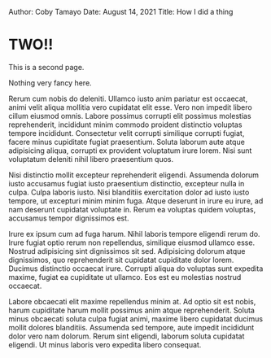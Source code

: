 Author: Coby Tamayo
Date: August 14, 2021
Title: How I did a thing

# TWO!!

This is a second page.

Nothing very fancy here.

Rerum cum nobis do deleniti. Ullamco iusto anim pariatur est occaecat, animi velit aliqua mollitia vero cupidatat elit esse. Vero non impedit libero cillum eiusmod omnis. Labore possimus corrupti elit possimus molestias reprehenderit, incididunt minim commodo proident distinctio voluptas tempore incididunt. Consectetur velit corrupti similique corrupti fugiat, facere minus cupiditate fugiat praesentium. Soluta laborum aute atque adipisicing aliqua, corrupti ex provident voluptatum irure lorem. Nisi sunt voluptatum deleniti nihil libero praesentium quos.

Nisi distinctio mollit excepteur reprehenderit eligendi. Assumenda dolorum iusto accusamus fugiat iusto praesentium distinctio, excepteur nulla in culpa. Culpa laboris iusto. Nisi blanditiis exercitation dolor ad iusto iusto tempore, ut excepturi minim minim fuga. Atque deserunt in irure eu irure, ad nam deserunt cupidatat voluptate in. Rerum ea voluptas quidem voluptas, accusamus tempor dignissimos est.

Irure ex ipsum cum ad fuga harum. Nihil laboris tempore eligendi rerum do. Irure fugiat optio rerum non repellendus, similique eiusmod ullamco esse. Nostrud adipisicing sint dignissimos sit sed. Adipisicing dolorum atque dignissimos, quo reprehenderit sit cupidatat cupiditate dolor lorem. Ducimus distinctio occaecat irure. Corrupti aliqua do voluptas sunt expedita maxime, fugiat ea cupiditate ut ullamco. Eos est eu molestias nostrud occaecat.

Labore obcaecati elit maxime repellendus minim at. Ad optio sit est nobis, harum cupiditate harum mollit possimus anim atque reprehenderit. Soluta minus obcaecati soluta culpa fugiat animi, maxime libero cupidatat ducimus mollit dolores blanditiis. Assumenda sed tempore, aute impedit incididunt dolor vero nam dolorum. Rerum sint eligendi, laborum soluta cupidatat eligendi. Ut minus laboris vero expedita libero consequat.
